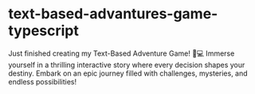 # text-based-advantures-game-typescript
Just finished creating my Text-Based Adventure Game! 📜💻 Immerse yourself in a thrilling interactive story where every decision shapes your destiny. Embark on an epic journey filled with challenges, mysteries, and endless possibilities!
